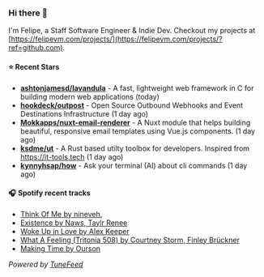 ### Hi there 👋

I'm Felipe, a Staff Software Engineer & Indie Dev. Checkout my projects at [https://felipevm.com/projects/](https://felipevm.com/projects/?ref=github.com).

#### ⭐ Recent Stars
- **[ashtonjamesd/lavandula](https://github.com/ashtonjamesd/lavandula)** - A fast, lightweight web framework in C for building modern web applications (today)
- **[hookdeck/outpost](https://github.com/hookdeck/outpost)** - Open Source Outbound Webhooks and Event Destinations Infrastructure (1 day ago)
- **[Mokkapps/nuxt-email-renderer](https://github.com/Mokkapps/nuxt-email-renderer)** - A Nuxt module that helps building beautiful, responsive email templates using Vue.js components. (1 day ago)
- **[ksdme/ut](https://github.com/ksdme/ut)** - A Rust based utilty toolbox for developers. Inspired from https://it-tools.tech (1 day ago)
- **[kynnyhsap/how](https://github.com/kynnyhsap/how)** - Ask your terminal (AI) about cli commands (1 day ago)

#### 🎧 Spotify recent tracks
- [Think Of Me by nineveh.](https://open.spotify.com/track/0aQME3ISdo2GNC0Bii9aaI)
- [Existence by Naws, Taylr Renee](https://open.spotify.com/track/2TzcBGqHgivNmYo8PRZtjJ)
- [Woke Up in Love by Alex Keeper](https://open.spotify.com/track/1cBb6fiyDm4LAcMSJCHHCF)
- [What A Feeling (Tritonia 508) by Courtney Storm, Finley Brückner](https://open.spotify.com/track/5audIt9BAx7wOrbfuAbKqi)
- [Making Time by Ourson](https://open.spotify.com/track/7u87HZQy8KnuhjVx4pPLjl)

_Powered by [TuneFeed](https://tunefeed.app?ref=github.com)_
